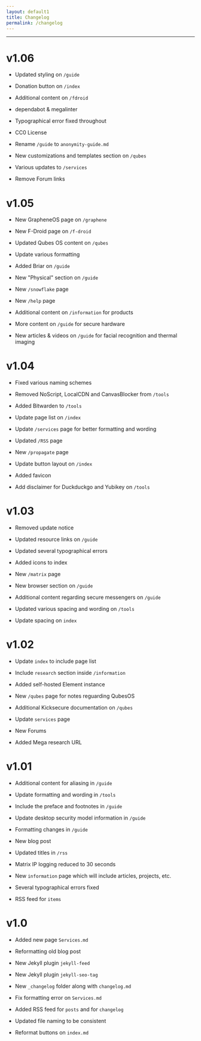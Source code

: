 ```yaml
---
layout: default1
title: Changelog
permalink: /changelog
---
```


---

# v1.06

- Updated styling on ``/guide``

- Donation button on ``/index``

- Additional content on ``/fdroid``

- dependabot & megalinter

- Typographical error fixed throughout

- CC0 License

- Rename ``/guide`` to ``anonymity-guide.md``

- New customizations and templates section on ``/qubes``

- Various updates to ``/services``

- Remove Forum links

# v1.05

- New GrapheneOS page on ``/graphene``

- New F-Droid page on ``/f-droid``

- Updated Qubes OS content on ``/qubes``

- Update various formatting

- Added Briar on ``/guide``

- New "Physical" section on ``/guide``

- New ``/snowflake`` page

- New ``/help`` page

- Additional content on ``/information`` for products

- More content on ``/guide`` for secure hardware

- New articles & videos on ``/guide`` for facial recognition and thermal imaging

# v1.04

- Fixed various naming schemes

- Removed NoScript, LocalCDN and CanvasBlocker from ``/tools``

- Added Bitwarden to ``/tools``

- Update page list on ``/index``

- Update ``/services`` page for better formatting and wording

- Updated ``/RSS`` page

- New ``/propagate`` page

- Update button layout on ``/index``

- Added favicon

- Add disclaimer for Duckduckgo and Yubikey on ``/tools``

# v1.03

- Removed update notice

- Updated resource links on ``/guide``

- Updated several typographical errors

- Added icons to index

- New ``/matrix`` page

- New browser section on ``/guide``

- Additional content regarding secure messengers on ``/guide``

- Updated various spacing and wording on ``/tools``

- Update spacing on ``index``

# v1.02

- Update ``index`` to include page list

- Include ``research`` section inside ``/information``

- Added self-hosted Element instance

- New ``/qubes`` page for notes reguarding QubesOS

- Additional Kicksecure documentation on ``/qubes``

- Update ``services`` page

- New Forums

- Added Mega research URL

# v1.01

- Additional content for aliasing in ``/guide``

- Update formatting and wording in ``/tools``

- Include the preface and footnotes in ``/guide``

- Update desktop security model information in ``/guide``

- Formatting changes in ``/guide``

- New blog post

- Updated titles in ``/rss``

- Matrix IP logging reduced to 30 seconds

- New ``information`` page which will include articles, projects, etc.

- Several typographical errors fixed

- RSS feed for ``items``

# v1.0

- Added new page ``Services.md``

- Reformatting old blog post

- New Jekyll plugin ``jekyll-feed``

- New Jekyll plugin ``jekyll-seo-tag``

- New ``_changelog`` folder along with ``changelog.md``

- Fix formatting error on ``Services.md``

- Added RSS feed for ``posts`` and for ``changelog``

- Updated file naming to be consistent

- Reformat buttons on ``index.md``
